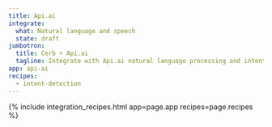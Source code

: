 ```yaml
---
title: Api.ai
integrate:
  what: Natural language and speech
  state: draft
jumbotron:
  title: Cerb + Api.ai
  tagline: Integrate with Api.ai natural language processing and intent detection
app: api-ai
recipes:
  - intent-detection
---
```


{% include integration_recipes.html app=page.app recipes=page.recipes %}